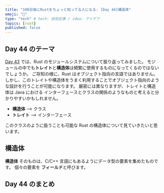 ```yaml
---
title: "100日後にRustをちょっと知ってる人になる: [Day 44]構造体"
emoji: "🦀"
type: "tech" # tech: 技術記事 / idea: アイデア
topics: [rust]
published: false
---
```

## Day 44 のテーマ

[Day 43](https://zenn.dev/shinyay/articles/hello-rust-day043) では、Rust のモジュールシステムについて振り返ってみました。
モジュールの中でも**トレイト**と**構造体**は頻繁に使用するものになってくるのではないでしょうか。
ご存知の様に、Rust はオブジェクト指向の言語ではありません。しかし、このトレイトや構造体をうまく利用することでオブジェクト指向のような設計を行うことが可能になります。
厳密には異なりますが、トレイトと構造体は Java における インターフェースとクラスの関係のようなものと考えると分かりやすいかもしれません。

- **構造体** --> クラス
- **トレイト** --> インターフェース

このクラスのように扱うことも可能な Rust の構造体について見ていきたいと思います。

## 構造体

**構造体** そのものは、C/C++ 言語にもあるようにデータ型の要素を集めたものです。
個々の要素を **フィールド**と呼びます。

## Day 44 のまとめ
